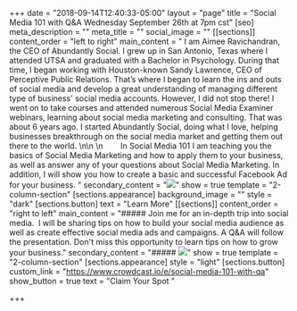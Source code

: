 +++
date = "2018-09-14T12:40:33-05:00"
layout = "page"
title = "Social Media 101 with Q&A                          Wednesday September 26th at 7pm cst"
[seo]
meta_description = ""
meta_title = ""
social_image = ""
[[sections]]
content_order = "left to right"
main_content = " I am Aimee Ravichandran, the CEO of Abundantly Social. I grew up in San Antonio, Texas where I attended UTSA and graduated with a Bachelor in Psychology. During that time, I began working with Houston-known Sandy Lawrence, CEO of Perceptive Public Relations. That’s where I began to learn the ins and outs of social media and develop a great understanding of managing different type of business' social media accounts. However, I did not stop there! I went on to take courses and attended numerous Social Media Examiner webinars, learning about social media marketing and consulting. That was about 6 years ago. I started Abundantly Social, doing what I love, helping businesses breakthrough on the social media market and getting them out there to the world. \n\n  \n        In Social Media 101 I am teaching you the basics of Social Media Marketing and how to apply them to your business, as well as answer any of your questions about Social Media Marketing. In addition, I will show you how to create a basic and successful Facebook Ad for your business. "
secondary_content = "![](https://res.cloudinary.com/modii/w_840,q_50,f_auto/v1533615751/abundantlysocial/portrait.jpg)"
show = true
template = "2-column-section"
[sections.appearance]
background_image = ""
style = "dark"
[sections.button]
text = "Learn More"
[[sections]]
content_order = "right to left"
main_content = "##### Join me for an in-depth trip into social media.  I will be sharing tips on how to build your social media audience as well as create effective social media ads and campaigns. A Q&A will follow the presentation. Don't miss this opportunity to learn tips on how to grow your business."
secondary_content = "##### ![](https://res.cloudinary.com/modii/w_840,q_50,f_auto/v1536947126/abundantlysocial/37027504_489960801443541_4019886932887601152_o.jpg)"
show = true
template = "2-column-section"
[sections.appearance]
style = "light"
[sections.button]
custom_link = "https://www.crowdcast.io/e/social-media-101-with-qa"
show_button = true
text = "Claim Your Spot "

+++
